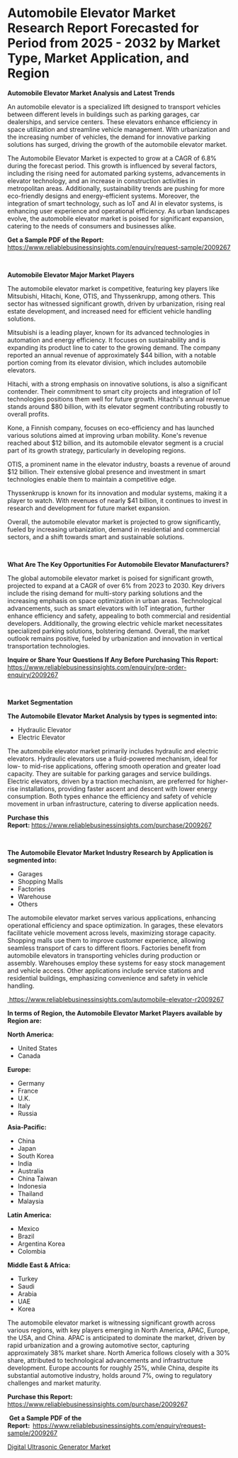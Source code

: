 <p><h1>Automobile Elevator Market Research Report Forecasted for Period from 2025 -  2032 by Market Type, Market Application, and Region</h1></p><p><strong>Automobile Elevator Market Analysis and Latest Trends</strong></p>
<p><p>An automobile elevator is a specialized lift designed to transport vehicles between different levels in buildings such as parking garages, car dealerships, and service centers. These elevators enhance efficiency in space utilization and streamline vehicle management. With urbanization and the increasing number of vehicles, the demand for innovative parking solutions has surged, driving the growth of the automobile elevator market.</p><p>The Automobile Elevator Market is expected to grow at a CAGR of 6.8% during the forecast period. This growth is influenced by several factors, including the rising need for automated parking systems, advancements in elevator technology, and an increase in construction activities in metropolitan areas. Additionally, sustainability trends are pushing for more eco-friendly designs and energy-efficient systems. Moreover, the integration of smart technology, such as IoT and AI in elevator systems, is enhancing user experience and operational efficiency. As urban landscapes evolve, the automobile elevator market is poised for significant expansion, catering to the needs of consumers and businesses alike.</p></p>
<p><strong>Get a Sample PDF of the Report:&nbsp;</strong> <a href="https://www.reliablebusinessinsights.com/enquiry/request-sample/2009267?utm_campaign=2250&utm_medium=2&utm_source=Github&utm_content=ia&utm_term=20022025&utm_id=automobile-elevator">https://www.reliablebusinessinsights.com/enquiry/request-sample/2009267</a></p>
<p>&nbsp;</p>
<p><strong>Automobile Elevator Major Market Players</strong></p>
<p><p>The automobile elevator market is competitive, featuring key players like Mitsubishi, Hitachi, Kone, OTIS, and Thyssenkrupp, among others. This sector has witnessed significant growth, driven by urbanization, rising real estate development, and increased need for efficient vehicle handling solutions.</p><p>Mitsubishi is a leading player, known for its advanced technologies in automation and energy efficiency. It focuses on sustainability and is expanding its product line to cater to the growing demand. The company reported an annual revenue of approximately $44 billion, with a notable portion coming from its elevator division, which includes automobile elevators.</p><p>Hitachi, with a strong emphasis on innovative solutions, is also a significant contender. Their commitment to smart city projects and integration of IoT technologies positions them well for future growth. Hitachi's annual revenue stands around $80 billion, with its elevator segment contributing robustly to overall profits.</p><p>Kone, a Finnish company, focuses on eco-efficiency and has launched various solutions aimed at improving urban mobility. Kone's revenue reached about $12 billion, and its automobile elevator segment is a crucial part of its growth strategy, particularly in developing regions.</p><p>OTIS, a prominent name in the elevator industry, boasts a revenue of around $12 billion. Their extensive global presence and investment in smart technologies enable them to maintain a competitive edge.</p><p>Thyssenkrupp is known for its innovation and modular systems, making it a player to watch. With revenues of nearly $41 billion, it continues to invest in research and development for future market expansion.</p><p>Overall, the automobile elevator market is projected to grow significantly, fueled by increasing urbanization, demand in residential and commercial sectors, and a shift towards smart and sustainable solutions.</p></p>
<p>&nbsp;</p>
<p><strong>What Are The Key Opportunities For Automobile Elevator Manufacturers?</strong></p>
<p><p>The global automobile elevator market is poised for significant growth, projected to expand at a CAGR of over 6% from 2023 to 2030. Key drivers include the rising demand for multi-story parking solutions and the increasing emphasis on space optimization in urban areas. Technological advancements, such as smart elevators with IoT integration, further enhance efficiency and safety, appealing to both commercial and residential developers. Additionally, the growing electric vehicle market necessitates specialized parking solutions, bolstering demand. Overall, the market outlook remains positive, fueled by urbanization and innovation in vertical transportation technologies.</p></p>
<p><strong>Inquire or Share Your Questions If Any Before Purchasing This Report:</strong> <a href="https://www.reliablebusinessinsights.com/enquiry/pre-order-enquiry/2009267?utm_campaign=2250&utm_medium=2&utm_source=Github&utm_content=ia&utm_term=20022025&utm_id=automobile-elevator">https://www.reliablebusinessinsights.com/enquiry/pre-order-enquiry/2009267</a></p>
<p>&nbsp;</p>
<p><strong>Market Segmentation</strong></p>
<p><strong>The Automobile Elevator Market Analysis by types is segmented into:</strong></p>
<p><ul><li>Hydraulic Elevator</li><li>Electric Elevator</li></ul></p>
<p><p>The automobile elevator market primarily includes hydraulic and electric elevators. Hydraulic elevators use a fluid-powered mechanism, ideal for low- to mid-rise applications, offering smooth operation and greater load capacity. They are suitable for parking garages and service buildings. Electric elevators, driven by a traction mechanism, are preferred for higher-rise installations, providing faster ascent and descent with lower energy consumption. Both types enhance the efficiency and safety of vehicle movement in urban infrastructure, catering to diverse application needs.</p></p>
<p><strong>Purchase this Report:&nbsp;</strong><a href="https://www.reliablebusinessinsights.com/purchase/2009267?utm_campaign=2250&utm_medium=2&utm_source=Github&utm_content=ia&utm_term=20022025&utm_id=automobile-elevator">https://www.reliablebusinessinsights.com/purchase/2009267</a></p>
<p>&nbsp;</p>
<p><strong>The Automobile Elevator Market Industry Research by Application is segmented into:</strong></p>
<p><ul><li>Garages</li><li>Shopping Malls</li><li>Factories</li><li>Warehouse</li><li>Others</li></ul></p>
<p><p>The automobile elevator market serves various applications, enhancing operational efficiency and space optimization. In garages, these elevators facilitate vehicle movement across levels, maximizing storage capacity. Shopping malls use them to improve customer experience, allowing seamless transport of cars to different floors. Factories benefit from automobile elevators in transporting vehicles during production or assembly. Warehouses employ these systems for easy stock management and vehicle access. Other applications include service stations and residential buildings, emphasizing convenience and safety in vehicle handling.</p></p>
<p><a href="https://www.reliablebusinessinsights.com/automobile-elevator-r2009267?utm_campaign=2250&utm_medium=2&utm_source=Github&utm_content=ia&utm_term=20022025&utm_id=automobile-elevator">&nbsp;https://www.reliablebusinessinsights.com/automobile-elevator-r2009267</a></p>
<p><strong>In terms of Region, the Automobile Elevator Market Players available by Region are:</strong></p>
<p>
    <p> <strong> North America: </strong>
        <ul>
            <li>United States</li>
            <li>Canada</li>
        </ul>
        </p> 
    <p> <strong> Europe: </strong>
        <ul>
            <li>Germany</li>
            <li>France</li>
            <li>U.K.</li>
            <li>Italy</li>
            <li>Russia</li>
        </ul>
        </p> 
    <p> <strong> Asia-Pacific: </strong>
        <ul>
            <li>China</li>
            <li>Japan</li>
            <li>South Korea</li>
            <li>India</li>
            <li>Australia</li>
            <li>China Taiwan</li>
            <li>Indonesia</li>
            <li>Thailand</li>
            <li>Malaysia</li>
        </ul>
        </p> 
    <p> <strong> Latin America: </strong>
        <ul>
            <li>Mexico</li>
            <li>Brazil</li>
            <li>Argentina Korea</li>
            <li>Colombia</li>
        </ul>
        </p> 
    <p> <strong> Middle East & Africa: </strong>
        <ul>
            <li>Turkey</li>
            <li>Saudi</li>
            <li>Arabia</li>
            <li>UAE</li>
            <li>Korea</li>
        </ul>
    </p>
    </p>
<p><p>The automobile elevator market is witnessing significant growth across various regions, with key players emerging in North America, APAC, Europe, the USA, and China. APAC is anticipated to dominate the market, driven by rapid urbanization and a growing automotive sector, capturing approximately 38% market share. North America follows closely with a 30% share, attributed to technological advancements and infrastructure development. Europe accounts for roughly 25%, while China, despite its substantial automotive industry, holds around 7%, owing to regulatory challenges and market maturity.</p></p>
<p><strong>Purchase this Report: </strong><a href="https://www.reliablebusinessinsights.com/purchase/2009267?utm_campaign=2250&utm_medium=2&utm_source=Github&utm_content=ia&utm_term=20022025&utm_id=automobile-elevator">https://www.reliablebusinessinsights.com/purchase/2009267</a></p>
<p>&nbsp;<strong>Get a Sample PDF of the Report:&nbsp;&nbsp;</strong><a href="https://www.reliablebusinessinsights.com/enquiry/request-sample/2009267?utm_campaign=2250&utm_medium=2&utm_source=Github&utm_content=ia&utm_term=20022025&utm_id=automobile-elevator">https://www.reliablebusinessinsights.com/enquiry/request-sample/2009267</a></p>
<p><strong></strong></p>
<p><p><a href="https://github.com/jeastefanowicz7816/Market-Research-Report-List-1/blob/main/digital-ultrasonic-generator-market.md?utm_campaign=2250&utm_medium=2&utm_source=Github&utm_content=ia&utm_term=20022025&utm_id=automobile-elevator">Digital Ultrasonic Generator Market</a></p></p>
